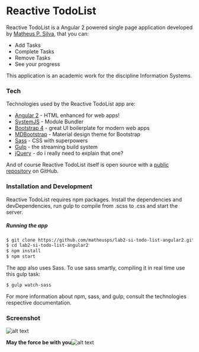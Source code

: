 # Reactive TodoList

Reactive TodoList is a Angular 2 powered single page application developed by [Matheus P. Silva][matheus], that you can:

  - Add Tasks
  - Complete Tasks
  - Remove Tasks
  - See your progress

This application is an academic work for the discipline Information Systems.

### Tech

Technologies used by the Reactive TodoList app are:

* [Angular 2] - HTML enhanced for web apps!
* [SystemJS] - Module Bundler
* [Bootstrap 4] - great UI boilerplate for modern web apps
* [MDBootstrap] - Material design theme for Bootstrap
* [Sass] - CSS with superpowers
* [Gulp] - the streaming build system
* [jQuery] - do i really need to explain that one?

And of course Reactive TodoList itself is open source with a [public repository][git-repo-url]
 on GitHub.

### Installation and Development
Reactive TodoList requires npm packages.
Install the dependencies and devDependencies, run gulp to compile from .scss to .css and start the server.

##### Running the app
```sh
$ git clone https://github.com/matheusps/lab2-si-todo-list-angular2.git
$ cd lab2-si-todo-list-angular2
$ npm install
$ npm start
```

The app also uses Sass. To use sass smartly, compiling it in real time use this gulp task:

```sh
$ gulp watch-sass
```

For more information about npm, sass, and gulp, consult the technologies respective documentation.

### Screenshot
![alt text][Screenshot]

**May the force be with you**![alt text](https://i.imgsafe.org/42ad654d89.png)

[//]: # (Reference links)


   [matheus]: <https://github.com/matheusps>
   [git-repo-url]: <https://github.com/matheusps/lab2-si-todo-list-angular2.git>
   [app-link]: <https://matheusps.github.io/lab2-si-todo-list-angular2>
   [Bootstrap 4]: <https://v4-alpha.getbootstrap.com/>
   [MdBootstrap]: <http://mdbootstrap.com/>
   [jQuery]: <http://jquery.com>
   [Angular 2]: <https://angular.io/>
   [Gulp]: <http://gulpjs.com>
   [Sass]: <http://sass-lang.com/>
   [SystemJS]: <https://github.com/systemjs/systemjs>
   [Screenshot]: https://i.imgsafe.org/4281fe92b6.png
